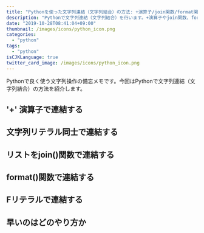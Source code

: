 ```yaml
---
title: "Pythonを使った文字列連結（文字列結合）の方法: +演算子/join関数/format関数/Fリテラル"
description: "Pythonで文字列連結（文字列結合）を行います。+演算子やjoin関数、format関数やFリテラルを使います。なお、Python3での利用を想定しています。"
date: "2019-10-28T08:41:04+09:00"
thumbnail: /images/icons/python_icon.png
categories:
  - "python"
tags:
  - "python"
isCJKLanguage: true
twitter_card_image: /images/icons/python_icon.png
---
```


Pythonで良く使う文字列操作の備忘メモです。今回はPythonで文字列連結（文字列結合）の方法を紹介します。

<!--adsense-->

## '+' 演算子で連結する

## 文字列リテラル同士で連結する

## リストをjoin()関数で連結する

## format()関数で連結する

## Fリテラルで連結する

## 早いのはどのやり方か
